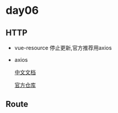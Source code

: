 # day06

## HTTP

+ vue-resource
  停止更新,官方推荐用axios
+ axios

  [中文文档](https://www.kancloud.cn/yunye/axios/234845)

  [官方仓库](https://github.com/axios/axios)

## Route

